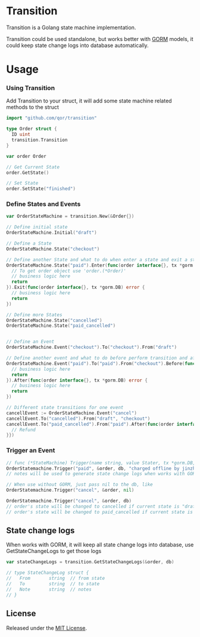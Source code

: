 # Transition

Transition is a Golang state machine implementation.

Transition could be used standalone, but works better with [GORM](github.com/jinzhu/gorm) models, it could keep state change logs into database automatically.

# Usage

### Using Transition

Add Transition to your struct, it will add some state machine related methods to the struct

```go
import "github.com/qor/transition"

type Order struct {
  ID uint
  transition.Transition
}

var order Order

// Get Current State
order.GetState()

// Set State
order.SetState("finished")
```

### Define States and Events

```go
var OrderStateMachine = transition.New(&Order{})

// Define initial state
OrderStateMachine.Initial("draft")

// Define a State
OrderStateMachine.State("checkout")

// Define another State and what to do when enter a state and exit a state.
OrderStateMachine.State("paid").Enter(func(order interface{}, tx *gorm.DB) error {
  // To get order object use 'order.(*Order)'
  // business logic here
  return
}).Exit(func(order interface{}, tx *gorm.DB) error {
  // business logic here
  return
})

// Define more States
OrderStateMachine.State("cancelled")
OrderStateMachine.State("paid_cancelled")


// Define an Event
OrderStateMachine.Event("checkout").To("checkout").From("draft")

// Define another event and what to do before perform transition and after transition.
OrderStateMachine.Event("paid").To("paid").From("checkout").Before(func(order interface{}, tx *gorm.DB) error {
  // business logic here
  return
}).After(func(order interface{}, tx *gorm.DB) error {
  // business logic here
  return
})

// Different state transitions for one event
cancellEvent := OrderStateMachine.Event("cancel")
cancellEvent.To("cancelled").From("draft", "checkout")
cancellEvent.To("paid_cancelled").From("paid").After(func(order interface{}, tx *gorm.DB) error {
  // Refund
}})
```

### Trigger an Event

```go
// func (*StateMachine) Trigger(name string, value Stater, tx *gorm.DB, notes ...string) error
OrderStatemachine.Trigger("paid", &order, db, "charged offline by jinzhu")
// notes will be used to generate state change logs when works with GORM

// When use without GORM, just pass nil to the db, like
OrderStatemachine.Trigger("cancel", &order, nil)

OrderStatemachine.Trigger("cancel", &order, db)
// order's state will be changed to cancelled if current state is "draft"
// order's state will be changed to paid_cancelled if current state is "paid"
```

## State change logs

When works with GORM, it will keep all state change logs into database, use GetStateChangeLogs to get those logs

```go
var stateChangeLogs = transition.GetStateChangeLogs(&order, db)

// type StateChangeLog struct {
// 	 From       string  // from state
// 	 To         string  // to state
// 	 Note       string  // notes
// }
```

## License

Released under the [MIT License](http://opensource.org/licenses/MIT).
